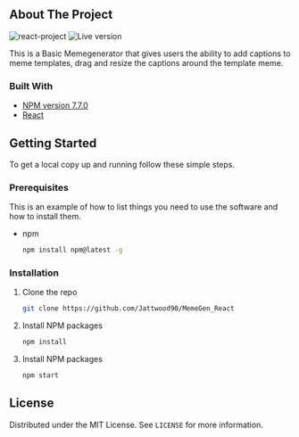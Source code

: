 
<!-- ABOUT THE PROJECT -->
## About The Project

![react-project](https://user-images.githubusercontent.com/56833060/113619611-1abc5680-9651-11eb-8bd4-738de1babbcb.gif)
![Live version](https://main.dba87zfskvtky.amplifyapp.com/)

This is a Basic Memegenerator that gives users the ability to add captions to meme templates, drag and resize the captions around
the template meme.

### Built With

* [NPM version 7.7.0]()
* [React]()


<!-- GETTING STARTED -->
## Getting Started

To get a local copy up and running follow these simple steps.

### Prerequisites

This is an example of how to list things you need to use the software and how to install them.
* npm
  ```sh
  npm install npm@latest -g
  ```

### Installation

1. Clone the repo
   ```sh
   git clone https://github.com/Jattwood90/MemeGen_React
   ```
2. Install NPM packages
   ```sh
   npm install
   ```
3. Install NPM packages
   ```sh
   npm start
   ```


<!-- LICENSE -->
## License

Distributed under the MIT License. See `LICENSE` for more information.


